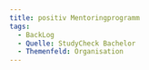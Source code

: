 ```yaml
---
title: positiv Mentoringprogramm
tags:
  - BackLog
  - Quelle: StudyCheck Bachelor
  - Themenfeld: Organisation
---
```

